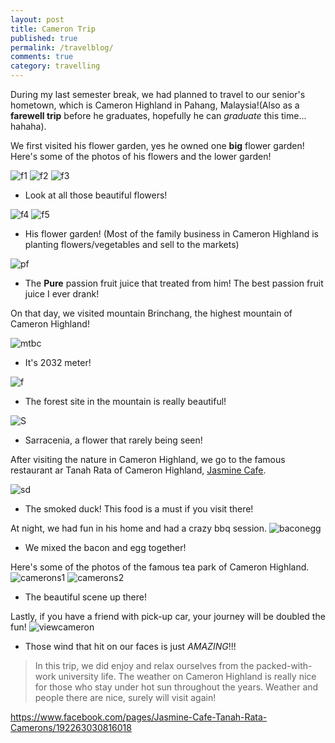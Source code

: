 ```yaml
---
layout: post
title: Cameron Trip
published: true
permalink: /travelblog/
comments: true
category: travelling
---
```


During my last semester break, we had planned to travel to our senior's hometown, which is Cameron Highland in Pahang, Malaysia!(Also as a **farewell trip** before he graduates, hopefully he can _graduate_ this time... hahaha). 

We first visited his flower garden, yes he owned one **big** flower garden!
Here's some of the photos of his flowers and the lower garden!

![f1](/images/flower1.jpg)
![f2](/images/flower2.jpg)
![f3](/images/flower3.jpg)
* Look at all those beautiful flowers!

![f4](/images/flower4.jpg)
![f5](/images/flower5.jpg)
* His flower garden! (Most of the family business in Cameron Highland is planting flowers/vegetables and sell to the markets)

![pf](/images/passionfruit.jpg)
* The **Pure** passion fruit juice that treated from him! The best passion fruit juice I ever drank!

On that day, we visited mountain Brinchang, the highest mountain of Cameron Highland!

![mtbc](/images/mtbrinchang.jpg)
* It's 2032 meter!

![f](/images/forest.jpg)
* The forest site in the mountain is really beautiful!

![S](/images/flower6.jpg)
* Sarracenia, a flower that rarely being seen!

After visiting the nature in Cameron Highland, we go to the famous restaurant ar Tanah Rata of Cameron Highland, [Jasmine Cafe](https://www.facebook.com/pages/Jasmine-Cafe-Tanah-Rata-Camerons/192263030816018).

![sd](/images/smokedduck.jpg)
* The smoked duck! This food is a must if you visit there!

At night, we had fun in his home and had a crazy bbq session.
![baconegg](/images/baconegg.jpg)
* We mixed the bacon and egg together!

Here's some of the photos of the famous tea park of Cameron Highland.
![camerons1](/images/scene1.jpg)
![camerons2](/images/cameronscene2.jpg)
* The beautiful scene up there!

Lastly, if you have a friend with pick-up car, your journey will be doubled the fun!
![viewcameron](/images/viewonhilux.gif)
* Those wind that hit on our faces is just _AMAZING_!!!

> In this trip, we did enjoy and relax ourselves from the packed-with-work university life. The weather on Cameron Highland is really nice for those who stay under hot sun throughout the years. Weather and people there are nice, surely will visit again!











https://www.facebook.com/pages/Jasmine-Cafe-Tanah-Rata-Camerons/192263030816018
